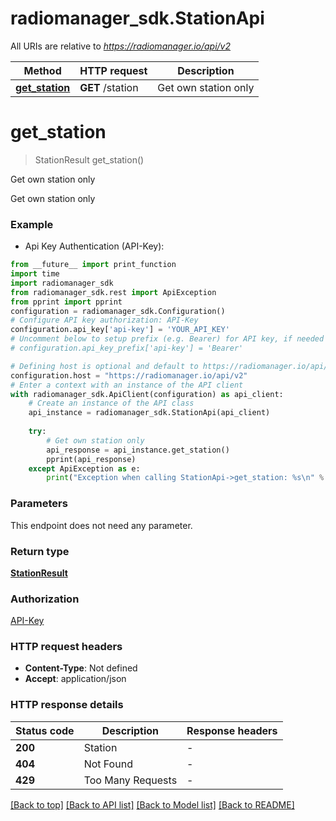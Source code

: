 # radiomanager_sdk.StationApi

All URIs are relative to *https://radiomanager.io/api/v2*

Method | HTTP request | Description
------------- | ------------- | -------------
[**get_station**](StationApi.md#get_station) | **GET** /station | Get own station only


# **get_station**
> StationResult get_station()

Get own station only

Get own station only

### Example

* Api Key Authentication (API-Key):
```python
from __future__ import print_function
import time
import radiomanager_sdk
from radiomanager_sdk.rest import ApiException
from pprint import pprint
configuration = radiomanager_sdk.Configuration()
# Configure API key authorization: API-Key
configuration.api_key['api-key'] = 'YOUR_API_KEY'
# Uncomment below to setup prefix (e.g. Bearer) for API key, if needed
# configuration.api_key_prefix['api-key'] = 'Bearer'

# Defining host is optional and default to https://radiomanager.io/api/v2
configuration.host = "https://radiomanager.io/api/v2"
# Enter a context with an instance of the API client
with radiomanager_sdk.ApiClient(configuration) as api_client:
    # Create an instance of the API class
    api_instance = radiomanager_sdk.StationApi(api_client)
    
    try:
        # Get own station only
        api_response = api_instance.get_station()
        pprint(api_response)
    except ApiException as e:
        print("Exception when calling StationApi->get_station: %s\n" % e)
```

### Parameters
This endpoint does not need any parameter.

### Return type

[**StationResult**](StationResult.md)

### Authorization

[API-Key](../README.md#API-Key)

### HTTP request headers

 - **Content-Type**: Not defined
 - **Accept**: application/json

### HTTP response details
| Status code | Description | Response headers |
|-------------|-------------|------------------|
**200** | Station |  -  |
**404** | Not Found |  -  |
**429** | Too Many Requests |  -  |

[[Back to top]](#) [[Back to API list]](../README.md#documentation-for-api-endpoints) [[Back to Model list]](../README.md#documentation-for-models) [[Back to README]](../README.md)

